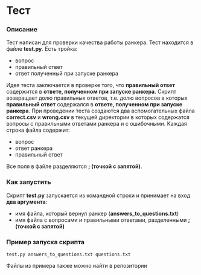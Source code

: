 # Тест

### Описание
Тест написан для проверки качества работы ранкера. Тест находится в файле __test.py__. Есть тройка: 
* вопрос
* правильный ответ
* ответ полученный при запуске ранкера

Идея теста заключается в проверке того, что __правильный ответ__ содержится в __ответе, полученном при запуске ранкера__. Скрипт возвращает долю правильных ответов, т.е. долю вопросов в которых __правильный ответ__ содержался в __ответе, полученном при запуске ранкера__. 
При проведении теста создаются два вспомогательных файла __correct.csv__ и __wrong.csv__ в текущей директории в которых содержатся вопросы с правильными ответами ранкера и с ошибочными.
Каждая строка файла содержит:
* вопрос
* ответ ранкера
* правильный ответ

Все поля в файле разделяются __; (точкой с запятой)__.

### Как запустить
Скрипт __test.py__ запускается из командной строки и принимает на вход __два аргумента__:
* имя файла, который вернул ранкер (__answers_to_questions.txt__)
* имя файла с вопросами и правильными ответами, разделенными __; (точкой с запятой)__

### Пример запуска скрипта
```
test.py answers_to_questions.txt questions.txt
```
Файлы из примера также можно найти в репозитории